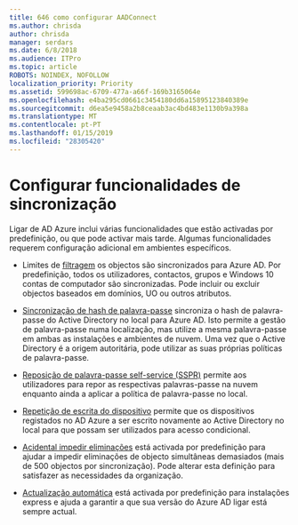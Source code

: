 ```yaml
---
title: 646 como configurar AADConnect
ms.author: chrisda
author: chrisda
manager: serdars
ms.date: 6/8/2018
ms.audience: ITPro
ms.topic: article
ROBOTS: NOINDEX, NOFOLLOW
localization_priority: Priority
ms.assetid: 599698ac-6709-477a-a66f-169b3165064e
ms.openlocfilehash: e4ba295cd0661c3454180dd6a15895123840389e
ms.sourcegitcommit: d6ea5e9458a2b8ceaab3ac4bd483e1130b9a398a
ms.translationtype: MT
ms.contentlocale: pt-PT
ms.lasthandoff: 01/15/2019
ms.locfileid: "28305420"
---
```

# <a name="configure-sync-features"></a>Configurar funcionalidades de sincronização

Ligar de AD Azure inclui várias funcionalidades que estão activadas por predefinição, ou que pode activar mais tarde. Algumas funcionalidades requerem configuração adicional em ambientes específicos.
  
- Limites de [filtragem](https://docs.microsoft.com/azure/active-directory/connect/active-directory-aadconnectsync-configure-filtering) os objectos são sincronizados para Azure AD. Por predefinição, todos os utilizadores, contactos, grupos e Windows 10 contas de computador são sincronizadas. Pode incluir ou excluir objectos baseados em domínios, UO ou outros atributos. 
    
- [Sincronização de hash de palavra-passe](https://docs.microsoft.com/azure/active-directory/connect/active-directory-aadconnectsync-implement-password-hash-synchronization) sincroniza o hash de palavra-passe do Active Directory no local para Azure AD. Isto permite a gestão de palavra-passe numa localização, mas utilize a mesma palavra-passe em ambas as instalações e ambientes de nuvem. Uma vez que o Active Directory é a origem autoritária, pode utilizar as suas próprias políticas de palavra-passe. 
    
- [Reposição de palavra-passe self-service (SSPR)](https://docs.microsoft.com/azure/active-directory/authentication/quickstart-sspr) permite aos utilizadores para repor as respectivas palavras-passe na nuvem enquanto ainda a aplicar a política de palavra-passe no local. 
    
- [Repetição de escrita do dispositivo](https://docs.microsoft.com/azure/active-directory/connect/active-directory-aadconnect-feature-device-writeback) permite que os dispositivos registados no AD Azure a ser escrito novamente ao Active Directory no local para que possam ser utilizados para acesso condicional. 
    
- [Acidental impedir eliminações](https://docs.microsoft.com/azure/active-directory/connect/active-directory-aadconnectsync-feature-prevent-accidental-deletes) está activada por predefinição para ajudar a impedir eliminações de objecto simultâneas demasiados (mais de 500 objectos por sincronização). Pode alterar esta definição para satisfazer as necessidades da organização. 
    
- [Actualização automática](https://docs.microsoft.com/azure/active-directory/connect/active-directory-aadconnect-feature-automatic-upgrade) está activada por predefinição para instalações express e ajuda a garantir a que sua versão do Azure AD ligar está sempre actual. 
    


